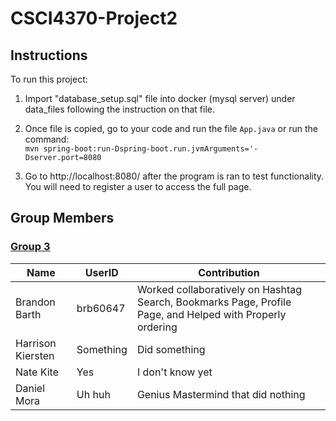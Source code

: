 # CSCI4370-Project2

## Instructions

To run this project:
1. Import "database_setup.sql" file into docker (mysql server) under data_files following the instruction on that file.

2. Once file is copied, go to your code and run the file `App.java` or run the command: <br />
   `mvn spring-boot:run-Dspring-boot.run.jvmArguments='-Dserver.port=8080`
   
4. Go to http://localhost:8080/ after the program is ran to test functionality. 
   You will need to register a user to access the full page.

## Group Members
### <ins>Group 3 </ins>

| Name | UserID | Contribution |
| ------------- | ------------- | ------------- |
|Brandon Barth | brb60647 | Worked collaboratively on Hashtag Search, Bookmarks Page, Profile Page, and Helped with Properly ordering |
|Harrison Kiersten | Something | Did something |
| Nate Kite | Yes | I don't know yet |
| Daniel Mora | Uh huh | Genius Mastermind that did nothing |
